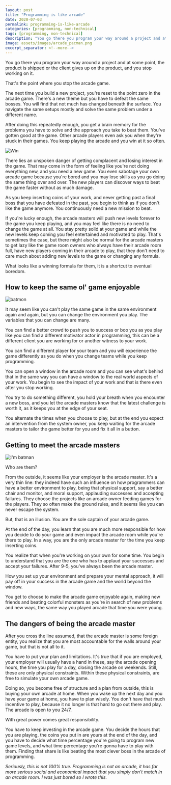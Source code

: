 ```yaml
---
layout: post
title: "Programming is like arcade"
date: 2020-07-03
permalink: programming-is-like-arcade
categories: [programming, non-technical]
tags: [programming, non-technical]
description: "You go there you program your way around a project and at some point, the product is shipped or the client gives up on the product, and you stop working on it."
image: assets/images/arcade_pacman.png
excerpt_separator: <!--more-->
---
```


You go there you program your way around a project and at some point, the product is shipped or the client gives up on the product, and you stop working on it.

<!--more-->

That's the point where you stop the arcade game.

The next time you build a new project, you're reset to the point zero in the arcade game. There's a new theme but you have to defeat the same bosses. You will find that not much has changed beneath the surface. You navigate the same setups mostly and solve the same problem under a different name.

After doing this repeatedly enough, you get a brain memory for the problems you have to solve and the approach you take to beat them. You've gotten good at the game. Other arcade players even ask you when they're stuck in their games. You keep playing the arcade and you win at it so often.

![Win](https://media.giphy.com/media/oYnErXTj8PsZ2/giphy.gif)

There lies an unspoken danger of getting complacent and losing interest in the game. That may come in the form of feeling like you're not doing everything new, and you need a new game. You even sabotage your own arcade game because you're bored and you may lose skills as you go doing the same thing over and over. The new players can discover ways to beat the game faster without as much damage.

As you keep inserting coins of your work, and never getting past a final boss that you have defeated in the past, you begin to think as if you don't like the game anymore. You continuously need a new mission to beat.

If you're lucky enough, the arcade masters will push new levels forever to the game you keep playing, and you may feel like there is no need to change the game at all. You stay pretty solid at your game and while the new levels keep coming you feel entertained and motivated to play. That's sometimes the case, but there might also be normal for the arcade masters to get lazy like the game room owners who always have their arcade room full, have new players coming in their arcade to play, that they don't need to care much about adding new levels to the game or changing any formula. 

What looks like a winning formula for them, it is a shortcut to eventual boredom.

## How to keep the same ol' game enjoyable

![batmon](https://media.giphy.com/media/qVID3J8fLrlZK/source.gif)

It may seem like you can't play the same game in the same environment again and again, but you can change the environment you play. The variables that you can change are many.

You can find a better crowd to push you to success or boo you as you play like you can find a different motivator actor in programming, this can be a different client you are working for or another witness to your work.

You can find a different player for your team and you will experience the game differently as you do when you change teams while you keep programming.

You can open a window in the arcade room and you can see what's behind that in the same way you can have a window to the real world aspects of your work. You begin to see the impact of your work and that is there even after you stop working.

You try to do something different, you hold your breath when you encounter a new boss, and you let the arcade masters know that the latest challenge is worth it, as it keeps you at the edge of your seat. 

You alternate the times when you choose to play, but at the end you expect an intervention from the system owner, you keep waiting for the arcade masters to tailor the game better for you and fix it all in a button.

## Getting to meet the arcade masters

![I'm batman](https://media.tenor.com/videos/fc2ea2b2328899dddbbe3a7c283fcc5c/mp4)

Who are them?

From the outside, it seems like your employer is the arcade master. It's a very thin line: they indeed have such an influence on how programmers can have a better environment to play, being that physical support, say a better chair and monitor, and moral support, applauding successes and accepting failures. They choose the projects like an arcade owner feeding games for the players. They so often make the ground rules, and it seems like you can never escape the system.

But, that is an illusion. You are the sole captain of your arcade game.

At the end of the day, you learn that you are much more responsible for how you decide to do your game and even impact the arcade room while you're there to play. In a way, you are the only arcade master for the time you keep inserting coins.

You realize that when you're working on your own for some time. You begin to understand that you are the one who has to applaud your successes and accept your failures. After 9-5, you've always been the arcade master.

How you set up your environment and prepare your mental approach, it will pay off in your success in the arcade game and the world beyond the window.

You get to choose to make the arcade game enjoyable again, making new friends and beating colorful monsters as you're in search of new problems and new ways, the same way you played arcade that time you were young.

## The dangers of being the arcade master

After you cross the line assumed, that the arcade master is some foreign entity, you realize that you are most accountable for the walls around your game, but that is not all to it.

You have to put your plan and limitations. It's true that if you are employed, your employer will usually have a hand in these, say the arcade opening hours, the time you play for a day, closing the arcade on weekends. Still, these are only physical constraints. Within these physical constraints, are free to simulate your own arcade game.

Doing so, you become free of structure and a plan from outside, this is buying your own arcade at home. When you wake up the next day and you have your game at home, you have to plan wisely. You don't have that much incentive to play, because it no longer is that hard to go out there and play. The arcade is open to you 24/7.

With great power comes great responsibility.

You have to keep investing in the arcade game. You decide the hours that you are playing, the coins you put in are yours at the end of the day, and you have to decide what time percentage you're going to program new game levels, and what time percentage you're gonna have to play with them. Finding that share is like beating the most clever boss in the arcade of programming.

*Seriously, this is not 100% true. Programming is not an arcade, it has far more serious social and economical impact that you simply don't match in an arcade room. I was just bored so I wrote this.*
